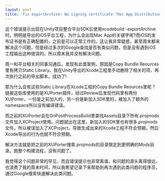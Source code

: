 ```yaml
---
layout: post
title: 'Fix exportArchive: No signing certificate "Mac App Distribution" found'
---
```


这个错误提示出现在Unity项目整合平台SDK后使用xcodebuild -exportArchive时。明明是导出的iOS平台工程，为什么会出现Mac App的关键字呢?而iOS的发布证书是有正确配置的，之前是可以正常工作的。这让我非常疑惑，甚至周末都来解决这个问题，但是经过多次的Google查找是否有类似问题，但是没有遇到iOS工程输出这种错误的。所以周末我并没有解决问题。

周一和平台相关的同事沟通后，发现有此类案例，原因是Copy Bundle Reources里有拷贝Static Library。我在Unity导出的Xcode工程里手动删除了相关的项，再次执行之前的导出脚本，成功了!

那为什么会有这些Static Library在Xcode工程的Copy Bundle Reources里呢？链接这些库使用的是XUPorter插件，经过Review后发现代码里有两份XUPorter，一份是之前加入的，另一份是新加入SDK里的，被加入了额外的namespace所以没有编译错误。

而之前的XUPorter会在OnPostProcessBuild里查找Assets目录下所有.projmods文件加入XCProject使用。问题就出在这里，新加入的SDK里也有很多.projmods文件，所以被误加入了XCProject，导致生成出来的Xcode工程不符合预期，然后Xcode导出的行为也就不符合预期。

解决方法就是把之前的XUPorter搜索.projmods的目录限定到更明确的Mods目录。跑整个构建流程，没有问题了。

我觉得这个问题非常的罕见，而且错误提示也非常离谱，和问题的源头离得很远，也浪费了我的周末时间，所以我希望记录下来帮助到再次遇到此类问题的程序员，通过Google搜索快速解决此类问题。
